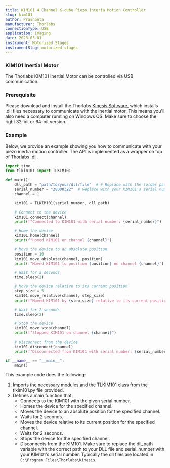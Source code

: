 ```yaml
---
title: KIM101 4 Channel K-cube Piezo Interia Motion Controller
slug: kim101
author: Prashanta
manufacturer: Thorlabs
connectionType: USB
application: Imaging
date: 2023-05-01
instrument: Motorized Stages
instrumentSlug: motorized-stages
---
```



### **KIM101 Inertial Motor**
The Thorlabs KIM101 Inertial Motor can be controlled via USB communication.

### **Prerequisite**
Please download and install the Thorlabs [Kinesis Software](https://www.thorlabs.com/software_pages/viewsoftwarepage.cfm?code=Motion_Control), which installs .dll files necessary to communicate with the inertial motor. This means you'll also need a computer running on Windows OS. Make sure to choose the right 32-bit or 64-bit version. 

### **Example**
Below, we provide an example showing you how to communicate with your piezo inertia motion controller. The API is implemented as a wrapper on top of Thorlabs .dll.

```python
import time
from tlkim101 import TLKIM101

def main():
    dll_path = "path/to/your/dll/file"  # # Replace with the folder path name where the Thorlabs Kinesis DLL files are located
    serial_number = "28000322"  # Replace with your KIM101's serial number
    channel = 1

    kim101 = TLKIM101(serial_number, dll_path)

    # Connect to the device
    kim101.connect(channel)
    print(f"Connected to KIM101 with serial number: {serial_number}")

    # Home the device
    kim101.home(channel)
    print(f"Homed KIM101 on channel {channel}")

    # Move the device to an absolute position
    position = 10
    kim101.move_absolute(channel, position)
    print(f"Moved KIM101 to position {position} on channel {channel}")

    # Wait for 2 seconds
    time.sleep(2)

    # Move the device relative to its current position
    step_size = 5
    kim101.move_relative(channel, step_size)
    print(f"Moved KIM101 by {step_size} relative to its current position on channel {channel}")

    # Wait for 2 seconds
    time.sleep(2)

    # Stop the device
    kim101.move_stop(channel)
    print(f"Stopped KIM101 on channel {channel}")

    # Disconnect from the device
    kim101.disconnect(channel)
    print(f"Disconnected from KIM101 with serial number: {serial_number}")

if __name__ == "__main__":
    main()
```

This example code does the following:

1. Imports the necessary modules and the TLKIM101 class from the tlkim101.py file provided.
2. Defines a main function that:
    - Connects to the KIM101 with the given serial number.
    - Homes the device for the specified channel.
    - Moves the device to an absolute position for the specified channel.
    - Waits for 2 seconds.
    - Moves the device relative to its current position for the specified channel.
    - Waits for 2 seconds.
    - Stops the device for the specified channel.
    - Disconnects from the KIM101.
Make sure to replace the dll_path variable with the correct path to your DLL file and serial_number with your KIM101's serial number. Typically the dll files are located in `C:\Program Files\Thorlabs\Kinesis`.

